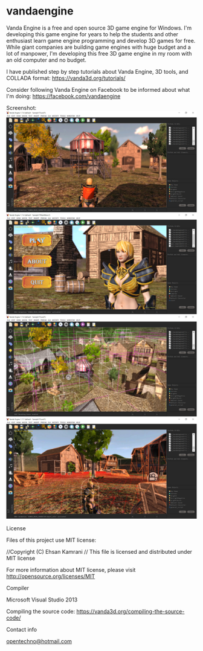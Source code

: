 # vandaengine
Vanda Engine is a free and open source 3D game engine for Windows. I'm developing this game engine for years to help the students and other enthusiast learn game engine programming and develop 3D games for free. While giant companies are building game engines with huge budget and a lot of manpower, I'm developing this free 3D game engine in my room with an old computer and no budget. 

I have published step by step tutorials about Vanda Engine, 3D tools, and COLLADA format:
https://vanda3d.org/tutorials/

Consider following Vanda Engine on Facebook to be informed about what I'm doing:
https://facebook.com/vandaengine

Screenshot:
![alt text](screenshots/image1.jpg "screenshot 1")
![alt text](screenshots/image2.jpg "screenshot 2")
![alt text](screenshots/image3.jpg "screenshot 3")
![alt text](screenshots/image4.jpg "screenshot 4")



License

Files of this project use MIT license:

//Copyright (C) Ehsan Kamrani
//
This file is licensed and distributed under MIT license


For more information about MIT license, please visit http://opensource.org/licenses/MIT


Compiler

Microsoft Visual Studio 2013

Compiling the source code:
https://vanda3d.org/compiling-the-source-code/

Contact info

opentechno@hotmail.com
